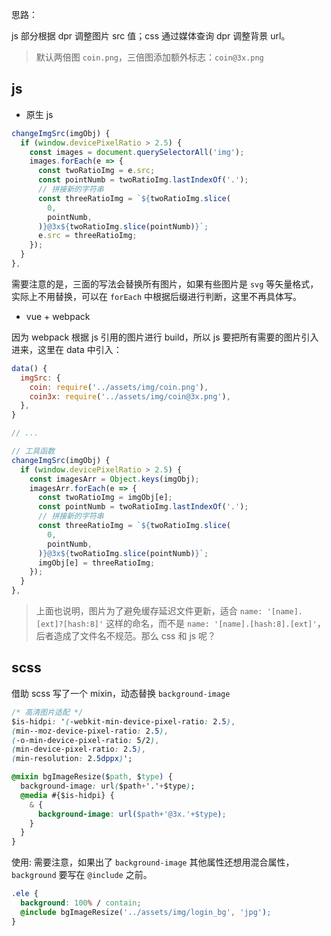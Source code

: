 思路：

js 部分根据 dpr 调整图片 src 值；css 通过媒体查询 dpr 调整背景 url。

> 默认两倍图 `coin.png`，三倍图添加额外标志：`coin@3x.png`

## js

* 原生 js

```js
changeImgSrc(imgObj) {
  if (window.devicePixelRatio > 2.5) {
    const images = document.querySelectorAll('img');
    images.forEach(e => {
      const twoRatioImg = e.src;
      const pointNumb = twoRatioImg.lastIndexOf('.');
      // 拼接新的字符串
      const threeRatioImg = `${twoRatioImg.slice(
        0,
        pointNumb,
      )}@3x${twoRatioImg.slice(pointNumb)}`;
      e.src = threeRatioImg;
    });
  }
},
```

需要注意的是，三面的写法会替换所有图片，如果有些图片是 `svg` 等矢量格式，实际上不用替换，可以在 `forEach` 中根据后缀进行判断，这里不再具体写。

* vue + webpack

因为 webpack 根据 js 引用的图片进行 build，所以 js 要把所有需要的图片引入进来，这里在 data 中引入：

```js
data() {
  imgSrc: {
    coin: require('../assets/img/coin.png'),
    coin3x: require('../assets/img/coin@3x.png'),
  },
}

// ...

// 工具函数
changeImgSrc(imgObj) {
  if (window.devicePixelRatio > 2.5) {
    const imagesArr = Object.keys(imgObj);
    imagesArr.forEach(e => {
      const twoRatioImg = imgObj[e];
      const pointNumb = twoRatioImg.lastIndexOf('.');
      // 拼接新的字符串
      const threeRatioImg = `${twoRatioImg.slice(
        0,
        pointNumb,
      )}@3x${twoRatioImg.slice(pointNumb)}`;
      imgObj[e] = threeRatioImg;
    });
  }
},
```

> 上面也说明，图片为了避免缓存延迟文件更新，适合 `name: '[name].[ext]?[hash:8]'` 这样的命名，而不是 `name: '[name].[hash:8].[ext]'`，后者造成了文件名不规范。那么 css 和 js 呢？

## scss

借助 scss 写了一个 mixin，动态替换 `background-image`

```css
/* 高清图片适配 */
$is-hidpi: '(-webkit-min-device-pixel-ratio: 2.5),
(min--moz-device-pixel-ratio: 2.5),
(-o-min-device-pixel-ratio: 5/2),
(min-device-pixel-ratio: 2.5),
(min-resolution: 2.5dppx)';

@mixin bgImageResize($path, $type) {
  background-image: url($path+'.'+$type);
  @media #{$is-hidpi} {
    & {
      background-image: url($path+'@3x.'+$type);
    }
  }
}
```

使用: 需要注意，如果出了 `background-image` 其他属性还想用混合属性， `background` 要写在 `@include` 之前。

```css
.ele {
  background: 100% / contain;
  @include bgImageResize('../assets/img/login_bg', 'jpg');
}
```
